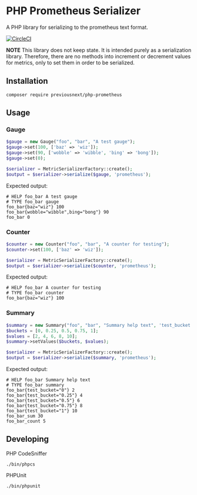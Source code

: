 # PHP Prometheus Serializer

A PHP library for serializing to the prometheus text format.

[![CircleCI](https://circleci.com/gh/previousnext/php-prometheus.svg?style=svg)](https://circleci.com/gh/previousnext/php-prometheus)

**NOTE** This library does not keep state. It is intended purely as a serialization library. Therefore, there are no
methods into increment or decrement values for metrics, only to set them in order to be serialized.

## Installation

```
composer require previousnext/php-prometheus
```

## Usage

### Gauge

```php
$gauge = new Gauge("foo", "bar", "A test gauge");
$gauge->set(100, ['baz' => 'wiz']);
$gauge->set(90, ['wobble' => 'wibble', 'bing' => 'bong']);
$gauge->set(0);

$serializer = MetricSerializerFactory::create();
$output = $serializer->serialize($gauge, 'prometheus');
```

Expected output:

```text
# HELP foo_bar A test gauge
# TYPE foo_bar gauge
foo_bar{baz="wiz"} 100
foo_bar{wobble="wibble",bing="bong"} 90
foo_bar 0
```

### Counter

```php
$counter = new Counter("foo", "bar", "A counter for testing");
$counter->set(100, ['baz' => 'wiz']);

$serializer = MetricSerializerFactory::create();
$output = $serializer->serialize($counter, 'prometheus');
```

Expected output:

```text
# HELP foo_bar A counter for testing
# TYPE foo_bar counter
foo_bar{baz="wiz"} 100
```

### Summary

```php
$summary = new Summary("foo", "bar", "Summary help text", 'test_bucket');
$buckets = [0, 0.25, 0.5, 0.75, 1];
$values = [2, 4, 6, 8, 10];
$summary->setValues($buckets, $values);

$serializer = MetricSerializerFactory::create();
$output = $serializer->serialize($summary, 'prometheus');
```

Expected output:

```text
# HELP foo_bar Summary help text
# TYPE foo_bar summary
foo_bar{test_bucket="0"} 2
foo_bar{test_bucket="0.25"} 4
foo_bar{test_bucket="0.5"} 6
foo_bar{test_bucket="0.75"} 8
foo_bar{test_bucket="1"} 10
foo_bar_sum 30
foo_bar_count 5
```

## Developing

PHP CodeSniffer
```
./bin/phpcs
```

PHPUnit

```
./bin/phpunit
```
